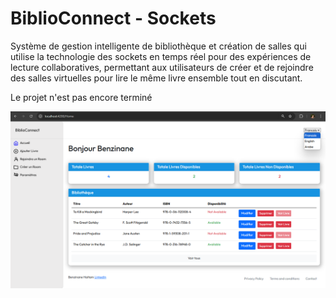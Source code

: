 # BiblioConnect - Sockets

Système de gestion intelligente de bibliothèque et création de salles qui utilise la technologie des sockets en temps réel pour des expériences de lecture collaboratives, permettant aux utilisateurs de créer et de rejoindre des salles virtuelles pour lire le même livre ensemble tout en discutant.

Le projet n'est pas encore terminé

![cover.png](./Demo/demo1.png)
